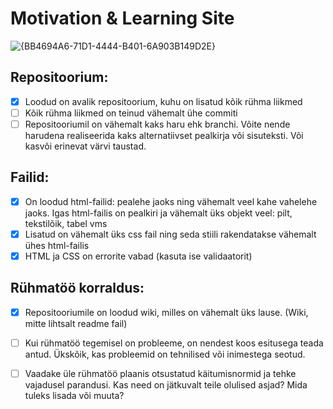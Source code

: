# Motivation & Learning Site

![{BB4694A6-71D1-4444-B401-6A903B149D2E}](https://github.com/user-attachments/assets/67c2943f-b87d-4cf2-a84f-c5b515222839)

## Repositoorium:
- [x] Loodud on avalik repositoorium, kuhu on lisatud kõik rühma liikmed
- [ ] Kõik rühma liikmed on teinud vähemalt ühe commiti
- [ ] Repositooriumil on vähemalt kaks haru ehk branchi. Võite nende harudena realiseerida kaks alternatiivset pealkirja või sisuteksti. Või kasvõi erinevat värvi taustad.

## Failid:
- [x] On loodud html-failid: pealehe jaoks ning vähemalt veel kahe vahelehe jaoks. Igas html-failis on pealkiri ja vähemalt üks objekt veel: pilt, tekstilõik, tabel vms
- [x] Lisatud on vähemalt üks css fail ning seda stiili rakendatakse vähemalt ühes html-failis
- [x] HTML ja CSS on errorite vabad (kasuta ise validaatorit)

## Rühmatöö korraldus:
- [x] Repositooriumile on loodud wiki, milles on vähemalt üks lause. (Wiki, mitte lihtsalt readme fail)
- [ ] Kui rühmatöö tegemisel on probleeme, on nendest koos esitusega teada antud. Ükskõik, kas probleemid on tehnilised või inimestega seotud.
- [ ] Vaadake üle rühmatöö plaanis otsustatud käitumisnormid ja tehke vajadusel parandusi. Kas need on jätkuvalt teile olulised asjad? Mida tuleks lisada või muuta?



